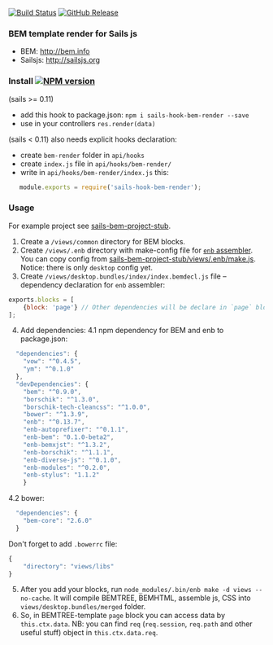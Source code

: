 [![Build Status](https://travis-ci.org/alexbaumgertner/sails-hook-bem-render.svg)](https://travis-ci.org/alexbaumgertner/sails-hook-bem-render) [![GitHub Release](https://img.shields.io/github/release/alexbaumgertner/sails-hook-bem-render.svg)](https://github.com/alexbaumgertner/sails-hook-bem-render/releases)

### BEM template render for Sails js

* BEM: http://bem.info
* Sailsjs: http://sailsjs.org

### Install [![NPM version](https://badge.fury.io/js/sails-hook-bem-render.svg)](http://badge.fury.io/js/sails-hook-bem-render)
(sails >= 0.11)
* add this hook to package.json: `npm i sails-hook-bem-render --save`
* use in your controllers `res.render(data)`

(sails < 0.11) also needs explicit hooks declaration:
* create `bem-render` folder in `api/hooks`
* create `index.js` file in `api/hooks/bem-render/`
* write in `api/hooks/bem-render/index.js` this:
```js
   module.exports = require('sails-hook-bem-render');
```
### Usage
For example project see [sails-bem-project-stub](https://github.com/alexbaumgertner/sails-bem-project-stub).

1. Create a `/views/common` directory for BEM blocks.
2. Create `/views/.enb` directory with make-config file for [`enb` assembler](https://github.com/enb-make/enb).
You can copy config from [sails-bem-project-stub/views/.enb/make.js](https://github.com/alexbaumgertner/sails-bem-project-stub/blob/master/views/.enb/make.js). Notice: there is only `desktop` config yet.
3. Create `/views/desktop.bundles/index/index.bemdecl.js` file – dependency declaration for `enb` assembler:
```js
exports.blocks = [
    {block: 'page'} // Other dependencies will be declare in `page` block.
];
```
4. Add dependencies:
4.1 npm dependency for BEM and enb to package.json:
```js
  "dependencies": {
    "vow": "^0.4.5",
    "ym": "^0.1.0"
  },
  "devDependencies": {
    "bem": "^0.9.0",
    "borschik": "^1.3.0",
    "borschik-tech-cleancss": "^1.0.0",
    "bower": "^1.3.9",
    "enb": "^0.13.7",
    "enb-autoprefixer": "^0.1.1",
    "enb-bem": "0.1.0-beta2",
    "enb-bemxjst": "^1.3.2",
    "enb-borschik": "^1.1.1",
    "enb-diverse-js": "^0.1.0",
    "enb-modules": "^0.2.0",
    "enb-stylus": "1.1.2"
    }
```
4.2 bower:
```js
  "dependencies": {
    "bem-core": "2.6.0"
  }
```
Don't forget to add `.bowerrc` file:
```js
{
    "directory": "views/libs"
}
```
5. After you add your blocks, run `node_modules/.bin/enb make -d views --no-cache`. It will compile BEMTREE, BEMHTML, assemble js, CSS into `views/desktop.bundles/merged` folder.
6. So, in BEMTREE-template `page` block you can access data by `this.ctx.data`.
NB: you can find `req` (`req.session`, `req.path` and other useful stuff) object in `this.ctx.data.req`.

